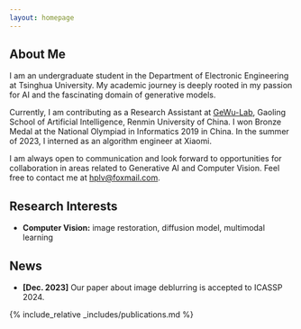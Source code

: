 ```yaml
---
layout: homepage
---
```


## About Me

I am an undergraduate student in the Department of Electronic Engineering at Tsinghua University. My academic journey is deeply rooted in my passion for AI and the fascinating domain of generative models.

Currently, I am contributing as a Research Assistant at [GeWu-Lab](https://gewu-lab.github.io/), Gaoling School of Artificial Intelligence, Renmin University of China. I won Bronze Medal at the National Olympiad in Informatics 2019 in China. In the summer of 2023, I interned as an algorithm engineer at Xiaomi.

I am always open to communication and look forward to opportunities for collaboration in areas related to Generative AI and Computer Vision. Feel free to contact me at hplv@foxmail.com.

## Research Interests

- **Computer Vision:** image restoration, diffusion model, multimodal learning

## News

- **[Dec. 2023]** Our paper about image deblurring is accepted to ICASSP 2024.

{% include_relative _includes/publications.md %}